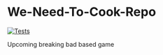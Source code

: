 # We-Need-To-Cook-Repo
[![Tests](https://github.com/PunchCakee/We-Need-To-Cook/actions/workflows/tests.yml/badge.svg)](https://github.com/PunchCakee/We-Need-To-Cook/actions/workflows/tests.yml)

Upcoming breaking bad based game
